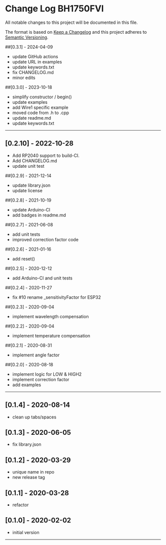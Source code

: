 # Change Log BH1750FVI

All notable changes to this project will be documented in this file.

The format is based on [Keep a Changelog](http://keepachangelog.com/)
and this project adheres to [Semantic Versioning](http://semver.org/).


##[0.3.1] - 2024-04-09
- update GitHub actions
- update URL in examples
- update keywords.txt
- fix CHANGELOG.md
- minor edits


##[0.3.0] - 2023-10-18
- simplify constructor / begin()
- update examples
- add Wire1 specific example
- moved code from .h to .cpp
- update readme.md
- update keywords.txt

----

## [0.2.10] - 2022-10-28
- Add RP2040 support to build-CI.
- Add CHANGELOG.md
- update unit test

##[0.2.9] - 2021-12-14
- update library.json
- update license

##[0.2.8] - 2021-10-19
- update Arduino-CI
- add badges in readme.md

##[0.2.7] - 2021-06-08
- add unit tests
- improved correction factor code

##[0.2.6] - 2021-01-16
- add reset()

##[0.2.5] - 2020-12-12
- add Arduino-CI and unit tests

##[0.2.4] - 2020-11-27
- fix #10 rename \_sensitivityFactor for ESP32

##[0.2.3] - 2020-09-04
- implement wavelength compensation

##[0.2.2] - 2020-09-04
- implement temperature compensation

##[0.2.1] - 2020-08-31
- implement angle factor

##[0.2.0] - 2020-08-18
- implement logic for LOW & HIGH2
- implement correction factor
- add examples

----

## [0.1.4] - 2020-08-14
- clean up tabs/spaces

## [0.1.3] - 2020-06-05
- fix library.json

## [0.1.2] - 2020-03-29
- unique name in repo
- new release tag

## [0.1.1] - 2020-03-28
- refactor

## [0.1.0] - 2020-02-02
- initial version

----

